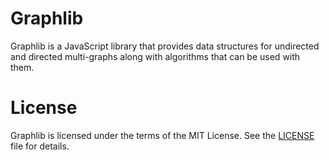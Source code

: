 # Graphlib

Graphlib is a JavaScript library that provides data structures for undirected and directed multi-graphs along with algorithms that can be used with them.

# License

Graphlib is licensed under the terms of the MIT License. See the
[LICENSE](LICENSE) file
for details.

[npm package manager]: http://npmjs.org/
